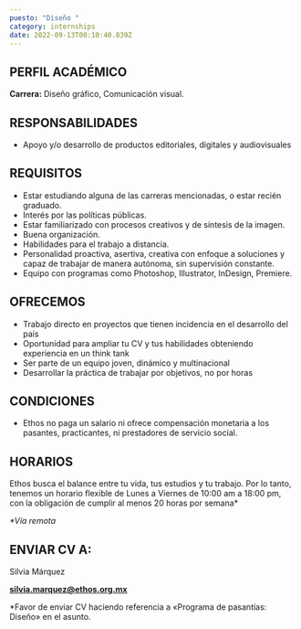 ```yaml
---
puesto: "Diseño "
category: internships
date: 2022-09-13T00:10:40.839Z
---
```

<!--StartFragment-->

## PERFIL ACADÉMICO

**Carrera:** Diseño gráfico, Comunicación visual.

<!--EndFragment-->

<!--StartFragment-->

## RESPONSABILIDADES

* Apoyo y/o desarrollo de productos editoriales, digitales y audiovisuales

<!--EndFragment-->

<!--StartFragment-->

## REQUISITOS

* Estar estudiando alguna de las carreras mencionadas, o estar recién graduado. 
* Interés por las políticas públicas.        
* Estar familiarizado con procesos creativos y de síntesis de la imagen.
* Buena organización.
* Habilidades para el trabajo a distancia.
* Personalidad proactiva, asertiva, creativa con enfoque a soluciones y capaz de trabajar de manera autónoma, sin supervisión constante.
* Equipo con programas como Photoshop, Illustrator, InDesign, Premiere.

<!--EndFragment-->

<!--StartFragment-->

## OFRECEMOS

* Trabajo directo en proyectos que tienen incidencia en el desarrollo del país
* Oportunidad para ampliar tu CV y tus habilidades obteniendo experiencia en un think tank
* Ser parte de un equipo joven, dinámico y multinacional
* Desarrollar la práctica de trabajar por objetivos, no por horas

<!--EndFragment-->

<!--StartFragment-->

## CONDICIONES

* Ethos no paga un salario ni ofrece compensación monetaria a los pasantes, practicantes, ni prestadores de servicio social.

<!--EndFragment-->

<!--StartFragment-->

## HORARIOS

Ethos busca el balance entre tu vida, tus estudios y tu trabajo. Por lo tanto, tenemos un horario flexible de Lunes a Viernes de 10:00 am a 18:00 pm, con la obligación de cumplir al menos 20 horas por semana*

*\*Vía remota*

<!--EndFragment-->

<!--StartFragment-->

## ENVIAR CV A:

Silvia Márquez

**silvia.marquez@ethos.org.mx**

\*Favor de enviar CV haciendo referencia a «Programa de pasantías: Diseño» en el asunto. 

<!--EndFragment-->
